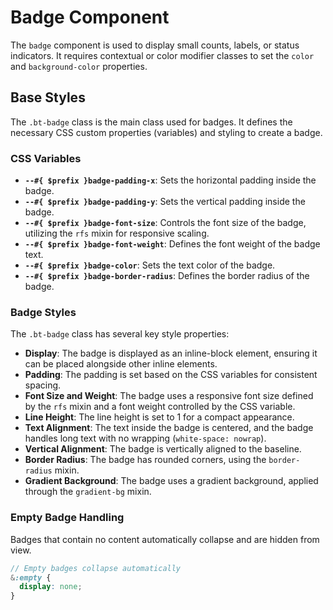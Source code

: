 # Badge Component

The `badge` component is used to display small counts, labels, or status indicators. It requires contextual or color modifier classes to set the `color` and `background-color` properties.

## Base Styles

The `.bt-badge` class is the main class used for badges. It defines the necessary CSS custom properties (variables) and styling to create a badge.

### CSS Variables

- **`--#{ $prefix }badge-padding-x`**: Sets the horizontal padding inside the badge.
- **`--#{ $prefix }badge-padding-y`**: Sets the vertical padding inside the badge.
- **`--#{ $prefix }badge-font-size`**: Controls the font size of the badge, utilizing the `rfs` mixin for responsive scaling.
- **`--#{ $prefix }badge-font-weight`**: Defines the font weight of the badge text.
- **`--#{ $prefix }badge-color`**: Sets the text color of the badge.
- **`--#{ $prefix }badge-border-radius`**: Defines the border radius of the badge.

### Badge Styles

The `.bt-badge` class has several key style properties:

- **Display**: The badge is displayed as an inline-block element, ensuring it can be placed alongside other inline elements.
- **Padding**: The padding is set based on the CSS variables for consistent spacing.
- **Font Size and Weight**: The badge uses a responsive font size defined by the `rfs` mixin and a font weight controlled by the CSS variable.
- **Line Height**: The line height is set to 1 for a compact appearance.
- **Text Alignment**: The text inside the badge is centered, and the badge handles long text with no wrapping (`white-space: nowrap`).
- **Vertical Alignment**: The badge is vertically aligned to the baseline.
- **Border Radius**: The badge has rounded corners, using the `border-radius` mixin.
- **Gradient Background**: The badge uses a gradient background, applied through the `gradient-bg` mixin.

### Empty Badge Handling

Badges that contain no content automatically collapse and are hidden from view.

```scss
// Empty badges collapse automatically
&:empty {
  display: none;
}
